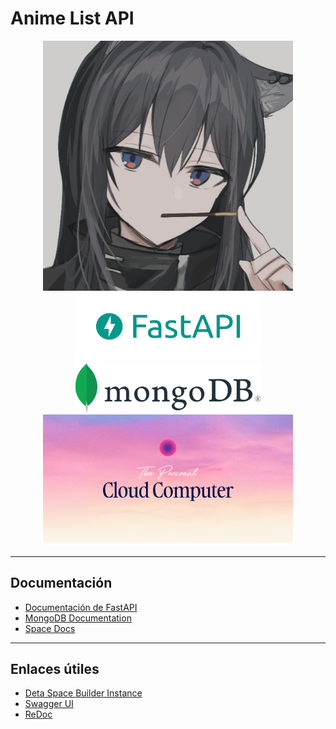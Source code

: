 # Anime List API

<div align="center">
  <img src="https://github.com/davld7/fastapi/blob/main/static/images/animelist-logo.png?raw=true" alt="Anime List Logo" width="400" />
</div>

<div align="center">
  <img src="https://github.com/davld7/fastapi/blob/main/static/images/fastapi-logo.png?raw=true" alt="FastAPI Logo" width="300" />
  <img src="https://github.com/davld7/fastapi/blob/main/static/images/mongodb-logo.png?raw=true" alt="MongoDB Logo" width="300" />
</div>

<div align="center">
  <img src="https://github.com/davld7/fastapi/blob/main/static/images/deta-space-logo.png?raw=true" alt="Deta Space Logo" width="400" />
</div>

---

## Documentación

- [Documentación de FastAPI](https://fastapi.tiangolo.com/es/)
- [MongoDB Documentation](https://www.mongodb.com/docs/)
- [Space Docs](https://deta.space/docs/en)

---

## Enlaces útiles

- [Deta Space Builder Instance](https://fastapi-1-v7692141.deta.app)
- [Swagger UI](https://fastapi-1-v7692141.deta.app/docs)
- [ReDoc](https://fastapi-1-v7692141.deta.app/redoc)
